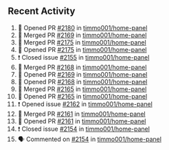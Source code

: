 ## Recent Activity

<!--START_SECTION:activity-->
1. 💪 Opened PR [#2180](https://github.com/timmo001/home-panel/pull/2180) in [timmo001/home-panel](https://github.com/timmo001/home-panel)
2. 🎉 Merged PR [#2169](https://github.com/timmo001/home-panel/pull/2169) in [timmo001/home-panel](https://github.com/timmo001/home-panel)
3. 🎉 Merged PR [#2175](https://github.com/timmo001/home-panel/pull/2175) in [timmo001/home-panel](https://github.com/timmo001/home-panel)
4. 💪 Opened PR [#2175](https://github.com/timmo001/home-panel/pull/2175) in [timmo001/home-panel](https://github.com/timmo001/home-panel)
5. ❗️ Closed issue [#2155](https://github.com/timmo001/home-panel/issues/2155) in [timmo001/home-panel](https://github.com/timmo001/home-panel)
6. 🎉 Merged PR [#2168](https://github.com/timmo001/home-panel/pull/2168) in [timmo001/home-panel](https://github.com/timmo001/home-panel)
7. 💪 Opened PR [#2169](https://github.com/timmo001/home-panel/pull/2169) in [timmo001/home-panel](https://github.com/timmo001/home-panel)
8. 💪 Opened PR [#2168](https://github.com/timmo001/home-panel/pull/2168) in [timmo001/home-panel](https://github.com/timmo001/home-panel)
9. 🎉 Merged PR [#2165](https://github.com/timmo001/home-panel/pull/2165) in [timmo001/home-panel](https://github.com/timmo001/home-panel)
10. 💪 Opened PR [#2165](https://github.com/timmo001/home-panel/pull/2165) in [timmo001/home-panel](https://github.com/timmo001/home-panel)
11. ❗️ Opened issue [#2162](https://github.com/timmo001/home-panel/issues/2162) in [timmo001/home-panel](https://github.com/timmo001/home-panel)
12. 🎉 Merged PR [#2161](https://github.com/timmo001/home-panel/pull/2161) in [timmo001/home-panel](https://github.com/timmo001/home-panel)
13. 💪 Opened PR [#2161](https://github.com/timmo001/home-panel/pull/2161) in [timmo001/home-panel](https://github.com/timmo001/home-panel)
14. ❗️ Closed issue [#2154](https://github.com/timmo001/home-panel/issues/2154) in [timmo001/home-panel](https://github.com/timmo001/home-panel)
15. 🗣 Commented on [#2154](https://github.com/timmo001/home-panel/issues/2154) in [timmo001/home-panel](https://github.com/timmo001/home-panel)
<!--END_SECTION:activity-->
